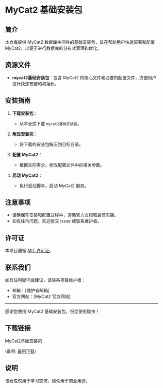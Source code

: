 # MyCat2 基础安装包

## 简介

本仓库提供 MyCat2 数据库中间件的基础安装包，旨在帮助用户快速部署和配置 MyCat2，以便于进行数据库的分布式管理和优化。

## 资源文件

- **mycat2基础安装包**：包含 MyCat2 的核心文件和必要的配置文件，方便用户进行快速安装和初始化。

## 安装指南

1. **下载安装包**：
   - 从本仓库下载 `mycat2基础安装包`。

2. **解压安装包**：
   - 将下载的安装包解压到目标目录。

3. **配置 MyCat2**：
   - 根据实际需求，修改配置文件中的相关参数。

4. **启动 MyCat2**：
   - 执行启动脚本，启动 MyCat2 服务。

## 注意事项

- 请确保在安装和配置过程中，遵循官方文档和最佳实践。
- 如有任何问题，欢迎提交 issue 或联系维护者。

## 许可证

本项目遵循 [MIT 许可证](LICENSE)。

## 联系我们

如有任何疑问或建议，请联系项目维护者：
- 邮箱：[维护者邮箱]
- 官方网站：[MyCat2 官方网站]

---

感谢您使用 MyCat2 基础安装包，祝您使用愉快！

## 下载链接
[MyCat2基础安装包](https://pan.quark.cn/s/c1078dd48134) 

(备用: [备用下载](https://pan.baidu.com/s/1knhzgTXuWkqDL_wao-Hsiw?pwd=1i2q))

## 说明

该仓库仅用于学习交流，请勿用于商业用途。
